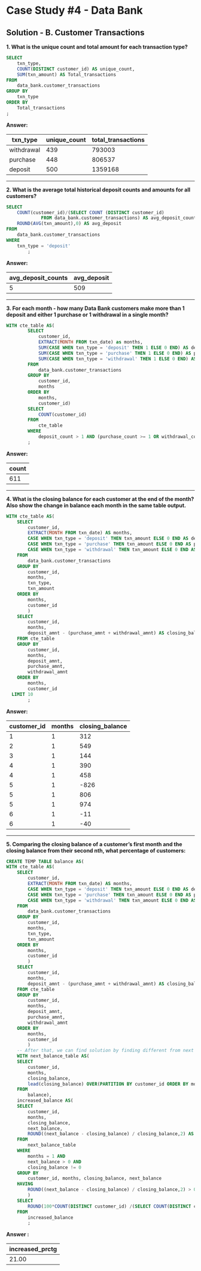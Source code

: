 #  Case Study #4 - Data Bank

##  Solution - B. Customer Transactions

**1. What is the unique count and total amount for each transaction type?**

````sql
SELECT
	txn_type,
	COUNT(DISTINCT customer_id) AS unique_count,
	SUM(txn_amount) AS Total_transactions
FROM
	data_bank.customer_transactions
GROUP BY
	txn_type
ORDER BY
	Total_transactions
;
````

**Answer:**

|txn_type|unique_count|total_transactions|
|--------|------------|------------------|
|withdrawal|439         |793003            |
|purchase|448         |806537            |
|deposit |500         |1359168           |


***

**2. What is the average total historical deposit counts and amounts for all customers?**

````sql
SELECT
	COUNT(customer_id)/(SELECT COUNT (DISTINCT customer_id)
			 FROM data_bank.customer_transactions) AS avg_deposit_counts,
	ROUND(AVG(txn_amount),0) AS avg_deposit
FROM 
	data_bank.customer_transactions
WHERE
	txn_type = 'deposit'
		;
````
**Answer:**

|avg_deposit_counts|avg_deposit|
|------------------|-----------|
|5                 |509        |

***

**3. For each month - how many Data Bank customers make more than 1 deposit and either 1 purchase or 1 withdrawal in a single month?**

````sql
WITH cte_table AS(
		SELECT
			customer_id,
			EXTRACT(MONTH FROM txn_date) as months,
			SUM(CASE WHEN txn_type = 'deposit' THEN 1 ELSE 0 END) AS deposit_count,
			SUM(CASE WHEN txn_type = 'purchase' THEN 1 ELSE 0 END) AS purchase_count,
			SUM(CASE WHEN txn_type = 'withdrawal' THEN 1 ELSE 0 END) AS withdrawal_count
		FROM
			data_bank.customer_transactions
		GROUP BY
			customer_id,
			months
		ORDER BY
			months,
			customer_id) 
		SELECT
			COUNT(customer_id)
		FROM 
			cte_table
		WHERE
			deposit_count > 1 AND (purchase_count >= 1 OR withdrawal_count >= 1)
		;
````

**Answer:**

|count|
|-----|
|611  |


***

**4. What is the closing balance for each customer at the end of the month? Also show the change in balance each month in the same table output.**

````sql
WITH cte_table AS(
	SELECT
		customer_id,
		EXTRACT(MONTH FROM txn_date) AS months,
		CASE WHEN txn_type = 'deposit' THEN txn_amount ELSE 0 END AS deposit_amnt,
		CASE WHEN txn_type = 'purchase' THEN txn_amount ELSE 0 END AS purchase_amnt,
		CASE WHEN txn_type = 'withdrawal' THEN txn_amount ELSE 0 END AS withdrawal_amnt
	FROM 
		data_bank.customer_transactions
	GROUP BY
		customer_id,
		months,
		txn_type,
		txn_amount
	ORDER BY
		months,
		customer_id
		)
	SELECT
		customer_id,
		months,
		deposit_amnt - (purchase_amnt + withdrawal_amnt) AS closing_balance
	FROM cte_table
	GROUP BY
		customer_id,
		months,
		deposit_amnt,
		purchase_amnt,
		withdrawal_amnt
	ORDER BY
		months,
		customer_id
  LIMIT 10
		;
````

**Answer:**

|customer_id|months|closing_balance|
|-----------|------|---------------|
|1          |1     |312            |
|2          |1     |549            |
|3          |1     |144            |
|4          |1     |390            |
|4          |1     |458            |
|5          |1     |-826           |
|5          |1     |806            |
|5          |1     |974            |
|6          |1     |-11            |
|6          |1     |-40            |


***

**5. Comparing the closing balance of a customer’s first month and the closing balance from their second nth, what percentage of customers:**

````sql
CREATE TEMP TABLE balance AS(
WITH cte_table AS(
	SELECT
		customer_id,
		EXTRACT(MONTH FROM txn_date) AS months,
		CASE WHEN txn_type = 'deposit' THEN txn_amount ELSE 0 END AS deposit_amnt,
		CASE WHEN txn_type = 'purchase' THEN txn_amount ELSE 0 END AS purchase_amnt,
		CASE WHEN txn_type = 'withdrawal' THEN txn_amount ELSE 0 END AS withdrawal_amnt
	FROM 
		data_bank.customer_transactions
	GROUP BY
		customer_id,
		months,
		txn_type,
		txn_amount
	ORDER BY
		months,
		customer_id
		)
	SELECT
		customer_id,
		months,
		deposit_amnt - (purchase_amnt + withdrawal_amnt) AS closing_balance
	FROM cte_table
	GROUP BY
		customer_id,
		months,
		deposit_amnt,
		purchase_amnt,
		withdrawal_amnt
	ORDER BY
		months,
		customer_id
		)
	-- After that, we can find solution by finding different from next balance and current balance
	WITH next_balance_table AS(
	SELECT
		customer_id,
		months,
		closing_balance,
		lead(closing_balance) OVER(PARTITION BY customer_id ORDER BY months) AS next_balance
	FROM 
		balance),
	increased_balance AS(
	SELECT
		customer_id,
		months, 
		closing_balance,
		next_balance,
		ROUND((next_balance - closing_balance) / closing_balance,2) AS percentage
	FROM
		next_balance_table
	WHERE
		months = 1 AND
		next_balance > 0 AND
		closing_balance != 0
	GROUP BY
		customer_id, months, closing_balance, next_balance
	HAVING
		ROUND((next_balance - closing_balance) / closing_balance,2) > 0.05
		) 
	SELECT
		ROUND(100*COUNT(DISTINCT customer_id) /(SELECT COUNT(DISTINCT customer_id) FROM balance),2) AS increased_prctg
	FROM
		increased_balance
		;
 ````

**Answer :**

|increased_prctg|
|---------------|
|21.00          |
